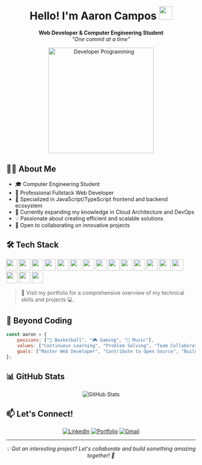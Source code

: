 <h1 align="center">
    <b>Hello! I'm Aaron Campos</b> 
    <img  src="https://media.giphy.com/media/hvRJCLFzcasrR4ia7z/giphy.gif" width="35">
</h1>
<p align="center">
    <b>Web Developer & Computer Engineering Student</b>
    <br>
    <i>"One commit at a time"</i>
</p>

<div align="center">
    <img src="https://c.tenor.com/GN73MKBawZYAAAAi/busy-cute.gif" width="280px" alt="Developer Programming">
</div>

## 👨‍💻 About Me

- 🎓 Computer Engineering Student
- 💼 Professional Fullstack Web Developer
- 🚀 Specialized in JavaScript/TypeScript frontend and backend ecosystem
- 🌱 Currently expanding my knowledge in Cloud Architecture and DevOps
- 💡 Passionate about creating efficient and scalable solutions
- 🤝 Open to collaborating on innovative projects

## 🛠️ Tech Stack
<img src="https://img.shields.io/badge/HTML5-E34F26?style=for-the-badge&logo=html5&logoColor=white" height="30"/> <img src="https://img.shields.io/badge/CSS3-1572B6?style=for-the-badge&logo=css3&logoColor=white" height="30"/> <img src="https://img.shields.io/badge/JavaScript-F7DF1E?style=for-the-badge&logo=javascript&logoColor=black" height="30"/> <img src="https://img.shields.io/badge/Tailwind_CSS-38B2AC?style=flat&logo=tailwind-css&logoColor=white" height="30"> <img src="https://img.shields.io/badge/Next.js-000000?style=flat&logo=next.js&logoColor=white" height="30"> <img src="https://img.shields.io/badge/React-20232A?style=flat&logo=react&logoColor=61DAFB" height="30">  <img src="https://img.shields.io/badge/Astro-FF5A5F?style=flat&logo=astro&logoColor=white" height="30"> <img src="https://img.shields.io/badge/Bun-000000?style=for-the-badge&logo=bun&logoColor=white" height="30"/> <img src="https://img.shields.io/badge/Express-000000?style=for-the-badge&logo=express&logoColor=white" height="30"/> <img src="https://img.shields.io/badge/Node.js-339933?style=flat&logo=nodedotjs&logoColor=white" height="30"> <img src="https://img.shields.io/badge/MySQL-4479A1?style=for-the-badge&logo=mysql&logoColor=white" height="30"/> <img src="https://img.shields.io/badge/PostgreSQL-336791?style=for-the-badge&logo=postgresql&logoColor=white" height="30"/> <img src="https://img.shields.io/badge/SQLite-003B57?style=for-the-badge&logo=sqlite&logoColor=white" height="30"/> <img src="https://img.shields.io/badge/Git-F05032?style=for-the-badge&logo=git&logoColor=white" height="30"/> <img src="https://img.shields.io/badge/Docker-2496ED?style=for-the-badge&logo=docker&logoColor=white" height="30"/> <img src="https://img.shields.io/badge/WebStorm-000000?style=for-the-badge&logo=webstorm&logoColor=white" height="30"/> <img src="https://img.shields.io/badge/Linux-FFFFFF?style=flat&logo=linux&logoColor=black" height="30">





> 💼 Visit my portfolio for a comprehensive overview of my technical skills and projects 💻.

## 🌟 Beyond Coding

```javascript
const aaron = {
    passions: ["🏀 Basketball", "🎮 Gaming", "🎵 Music"],
    values: ["Continuous Learning", "Problem Solving", "Team Collaboration"],
    goals: ["Master Web Developer", "Contribute to Open Source", "Build Solutions"]
};
```

## 📊 GitHub Stats

<div align="center">
    <img src="https://github-readme-streak-stats.herokuapp.com/?user=aarondev16&theme=material-palenight&hide_current_streak=true&hide_longest_streak=true" alt="GitHub Stats">
</div>

## 📫 Let's Connect!

<div align="center">
    
[![LinkedIn](https://img.shields.io/badge/LinkedIn-%230077B5.svg?style=for-the-badge&logo=linkedin&logoColor=white)](https://www.linkedin.com/in/aarondev16/)
[![Portfolio](https://img.shields.io/badge/Portfolio-%23000000.svg?style=for-the-badge&logo=vercel&logoColor=white)](https://aaron-dev.vercel.app/)
[![Gmail](https://img.shields.io/badge/Gmail-%23D14836.svg?style=for-the-badge&logo=gmail&logoColor=white)](mailto:aaronoso0704@gmail.com)
</div>

---

<p align="center">
    <i>💡 Got an interesting project? Let's collaborate and build something amazing together! 🚀</i>
</p>
